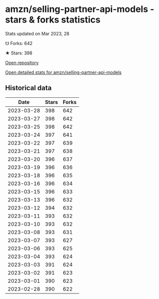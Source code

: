 # amzn/selling-partner-api-models - stars & forks statistics

Stats updated on Mar 2023, 28

☋ Forks: 642

★ Stars: 398

[Open repository](https://github.com/amzn/selling-partner-api-models)

[Open detailed stats for amzn/selling-partner-api-models](https://reviewgithub.com/rep/amzn/selling-partner-api-models)

## Historical data
| Date | Stars | Forks |
|------|-------|-------|
| 2023-03-28 | 398 | 642 | 
| 2023-03-27 | 398 | 642 | 
| 2023-03-25 | 398 | 642 | 
| 2023-03-24 | 397 | 641 | 
| 2023-03-22 | 397 | 639 | 
| 2023-03-21 | 397 | 638 | 
| 2023-03-20 | 396 | 637 | 
| 2023-03-19 | 396 | 636 | 
| 2023-03-18 | 396 | 635 | 
| 2023-03-16 | 396 | 634 | 
| 2023-03-15 | 396 | 633 | 
| 2023-03-13 | 396 | 632 | 
| 2023-03-12 | 394 | 632 | 
| 2023-03-11 | 393 | 632 | 
| 2023-03-10 | 393 | 632 | 
| 2023-03-08 | 393 | 631 | 
| 2023-03-07 | 393 | 627 | 
| 2023-03-06 | 393 | 625 | 
| 2023-03-04 | 393 | 624 | 
| 2023-03-03 | 391 | 624 | 
| 2023-03-02 | 391 | 623 | 
| 2023-03-01 | 390 | 623 | 
| 2023-02-28 | 390 | 622 | 

